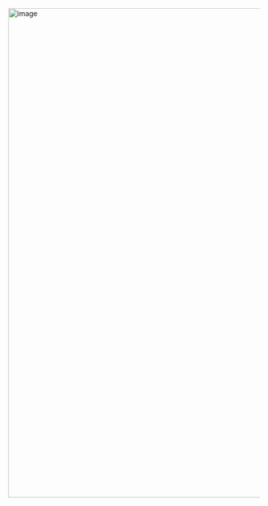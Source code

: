 <img width="736" height="981" alt="image" src="https://github.com/user-attachments/assets/23d80cee-27f7-44c9-8e00-5024083a721d" />
